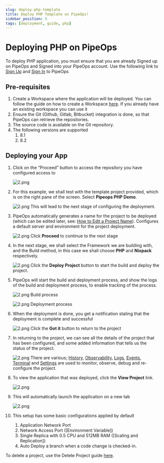 ```yaml
---
slug: deploy-php-template
title: Deploy PHP Template on PipeOps!
sidebar_position: 5
tags: [deployment, guide, php]
---
```


# Deploying PHP on PipeOps

To deploy PHP application, you must ensure that you are already Signed up on PipeOps and Signed into your PipeOps account.
Use the following link to [Sign Up](https://console.pipeops.io/auth/signup) and [Sign In](https://console.pipeops.io/auth/signin) to PipeOps

## Pre-requisites

1. Create a Workspace where the application will be deployed. You can follow the guide on how to create a Workspace [here](/docs/Collaboration/workspaces#creating-a-new-workspace). If you already have an existing workspace you can use it
1. Ensure the Git (Github, Gitlab, Bitbucket) integration is done, so that PipeOps can retrieve the repositories.
1. The source code is available on the Git repository.
1. The following versions are supported
   1. 8.1
   1. 8.2

## Deploying your App

1. Click on the “Proceed” button to access the repository you have configured access to

   ![2.png](https://pub-30c11acc143348fcae20835653c5514d.r2.dev//20/37/proceed_e68f16f939.png)

1. For this example, we shall test with the template project provided, which is on the right pane of the screen. Select **Pipeops PHP Demo**.

   ![2.png](https://pub-30c11acc143348fcae20835653c5514d.r2.dev//20/37/template_80f3b090ba.png)
   This will lead to the next stage of configuring the deployment.

1. PipeOps automatically generates a name for the project to be deployed (which can be edited later, see: [How to Edit a Project Name](/docs/user-guides/Project/project-setting#general-settings)). Configures a default server and environment for the project deployment.

   ![2.png](https://pub-30c11acc143348fcae20835653c5514d.r2.dev//20/37/project_Summary_ae33302432.png)
   Click **Proceed** to continue to the next stage

1. In the next stage, we shall select the Framework we are building with, and the Build method, in this case we shall choose **PHP** and **Nixpack** respectively.

   ![2.png](https://pub-30c11acc143348fcae20835653c5514d.r2.dev//20/37/build_Settings_5e2e7e3557.png)
   Click the **Deploy Project** button to start the build and deploy the project.

1. PipeOps will start the build and deployment process, and show the logs of the build and deployment process, to enable tracking of the process.

   ![2.png](https://pub-30c11acc143348fcae20835653c5514d.r2.dev//20/37/build_Logs_4b0f66111e.png)
   Build process

   ![2.png](https://pub-30c11acc143348fcae20835653c5514d.r2.dev//20/37/deployed_Logs_4a4eb0d6c4.png)
   Deployment process

1. When the deployment is done, you get a notification stating that the deployment is complete and successful

   ![2.png](https://pub-30c11acc143348fcae20835653c5514d.r2.dev//20/37/deployed_6f05f0dd4f.png)
   Click the **Got it** button to return to the project

1. In returning to the project, we can see all the details of the project that has been configured, and some added information that tells us the status of the project.

   ![2.png](https://pub-30c11acc143348fcae20835653c5514d.r2.dev//20/37/project_Overview_26ae3d9fc9.png)
   There are various; [History](/docs/user-guides/project/project-history), [Observability](/docs/user-guides/servers/server-observability), [Logs](/docs/user-guides/Project/logs-and-events#accessing-logs), [Events](/docs/user-guides/Project/logs-and-events#accessing-events), [Terminal](/docs/user-guides/project/terminal) and [Settings](/docs/user-guides/Project/project-setting) are used to monitor, observe, debug and re-configure the project.

1. To view the application that was deployed, click the **View Project** link.

   ![2.png](https://pub-30c11acc143348fcae20835653c5514d.r2.dev//20/37/view_Project_f69749a8a9.png)

1. This will automatically launch the application on a new tab

   ![2.png](https://pub-30c11acc143348fcae20835653c5514d.r2.dev//20/37/sample_cb9cf49428.png)

1. This setup has some basic configurations applied by default
   1. Application Network Port
   1. Network Access Port ([Environment Variable])
   1. Single Replica with 0.5 CPU and 512MB RAM ([Scaling and Replication])
   1. Auto Deploy a branch when a code change is checked-in.

To delete a project, use the Delete Project guide [here](/docs/user-guides/Project/project-actions#delete-project).

